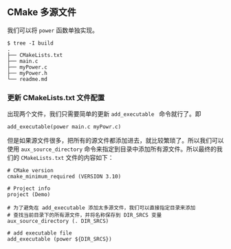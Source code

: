 ## CMake 多源文件

我们可以将 `power` 函数单独实现。

```
$ tree -I build 
.
├── CMakeLists.txt
├── main.c
├── myPower.c
├── myPower.h
└── readme.md
```

### 更新 CMakeLists.txt 文件配置

出现两个文件，我们只需要简单的更新 `add_executable ` 命令就行了。即

```
add_executable(power main.c myPowr.c)
```

但是如果源文件很多，把所有的源文件都添加进去，就比较繁琐了。所以我们可以使用 `aux_source_directory` 命令来指定到目录中添加所有源文件。所以最终的我们的 `CMakeLists.txt` 文件的内容如下：

```
# CMake version
cmake_minimum_required (VERSION 3.10)

# Project info
project (Demo)

# 为了避免在 add_executable 添加太多源文件，我们可以直接指定目录来添加
# 查找当前目录下的所有源文件，并将名称保存到 DIR_SRCS 变量
aux_source_directory (. DIR_SRCS)

# add executable file
add_executable (power ${DIR_SRCS})
```
